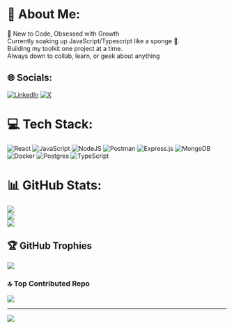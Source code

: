 # 💫 About Me:
🌱 New to Code, Obsessed with Growth<br>Currently soaking up JavaScript/Typescript like a sponge 🧽.<br> Building my toolkit one project at a time. <br>Always down to collab, learn, or geek about anything<br>


## 🌐 Socials:
[![LinkedIn](https://img.shields.io/badge/LinkedIn-%230077B5.svg?logo=linkedin&logoColor=white)](https://linkedin.com/in/atulkumar-52) [![X](https://img.shields.io/badge/X-black.svg?logo=X&logoColor=white)](https://x.com/cholee_kulche) 

# 💻 Tech Stack:
![React](https://img.shields.io/badge/react-%2320232a.svg?style=flat&logo=react&logoColor=%2361DAFB) ![JavaScript](https://img.shields.io/badge/javascript-%23323330.svg?style=flat&logo=javascript&logoColor=%23F7DF1E) ![NodeJS](https://img.shields.io/badge/node.js-6DA55F?style=flat&logo=node.js&logoColor=white) ![Postman](https://img.shields.io/badge/Postman-FF6C37?style=flat&logo=postman&logoColor=white) ![Express.js](https://img.shields.io/badge/express.js-%23404d59.svg?style=flat&logo=express&logoColor=%2361DAFB) ![MongoDB](https://img.shields.io/badge/MongoDB-%234ea94b.svg?style=flat&logo=mongodb&logoColor=white) ![Docker](https://img.shields.io/badge/docker-%230db7ed.svg?style=flat&logo=docker&logoColor=white) ![Postgres](https://img.shields.io/badge/postgres-%23316192.svg?style=flat&logo=postgresql&logoColor=white) ![TypeScript](https://img.shields.io/badge/typescript-%23007ACC.svg?style=flat&logo=typescript&logoColor=white)
# 📊 GitHub Stats:
![](https://github-readme-stats.vercel.app/api?username=atulkumar-20&theme=catppuccin_mocha&hide_border=false&include_all_commits=true&count_private=true)<br/>
![](https://github-readme-streak-stats.herokuapp.com/?user=atulkumar-20&theme=catppuccin_mocha&hide_border=false)<br/>
![](https://github-readme-stats.vercel.app/api/top-langs/?username=atulkumar-20&theme=catppuccin_mocha&hide_border=false&include_all_commits=true&count_private=true&layout=compact)

## 🏆 GitHub Trophies
![](https://github-profile-trophy.vercel.app/?username=atulkumar-20&theme=catppuccin_mocha&no-frame=false&no-bg=false&margin-w=4)

### 🔝 Top Contributed Repo
![](https://github-contributor-stats.vercel.app/api?username=atulkumar-20&limit=5&theme=dark&combine_all_yearly_contributions=true)

---
[![](https://visitcount.itsvg.in/api?id=atulkumar-20&icon=0&color=0)](https://visitcount.itsvg.in)

<!-- Proudly created with GPRM ( https://gprm.itsvg.in ) -->
